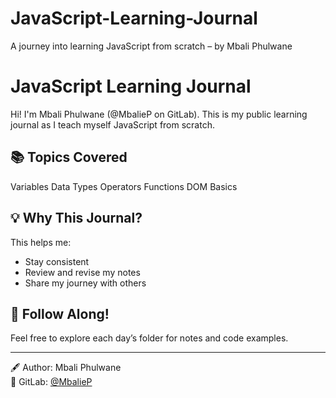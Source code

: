 # JavaScript-Learning-Journal
A journey into learning JavaScript from scratch – by Mbali Phulwane


# JavaScript Learning Journal

Hi! I'm Mbali Phulwane (@MbalieP on GitLab). This is my public learning journal as I teach myself JavaScript from scratch.

## 📚 Topics Covered
 Variables
 Data Types
 Operators
 Functions
 DOM Basics

## 💡 Why This Journal?
This helps me:
- Stay consistent
- Review and revise my notes
- Share my journey with others

## 🧠 Follow Along!
Feel free to explore each day’s folder for notes and code examples.

---

🖋️ Author: Mbali Phulwane  
🔗 GitLab: [@MbalieP](https://gitlab.com/MbalieP)
